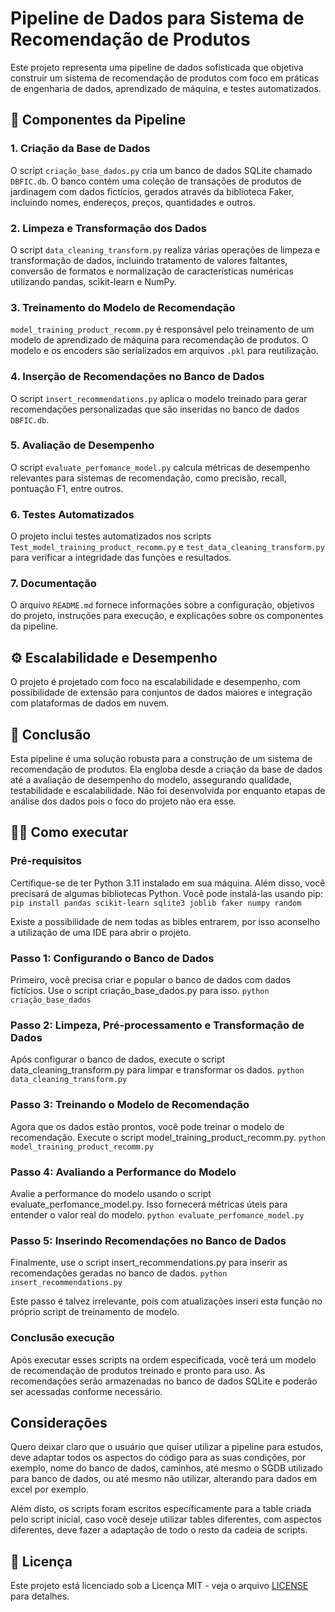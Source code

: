 # Pipeline de Dados para Sistema de Recomendação de Produtos

Este projeto representa uma pipeline de dados sofisticada que objetiva construir um sistema de recomendação de produtos com foco em práticas de engenharia de dados, aprendizado de máquina, e testes automatizados.

## 🧱 Componentes da Pipeline

### 1. Criação da Base de Dados

O script `criação_base_dados.py` cria um banco de dados SQLite chamado `DBFIC.db`. O banco contém uma coleção de transações de produtos de jardinagem com dados fictícios, gerados através da biblioteca Faker, incluindo nomes, endereços, preços, quantidades e outros.

### 2. Limpeza e Transformação dos Dados

O script `data_cleaning_transform.py` realiza várias operações de limpeza e transformação de dados, incluindo tratamento de valores faltantes, conversão de formatos e normalização de características numéricas utilizando pandas, scikit-learn e NumPy.

### 3. Treinamento do Modelo de Recomendação

`model_training_product_recomm.py` é responsável pelo treinamento de um modelo de aprendizado de máquina para recomendação de produtos. O modelo e os encoders são serializados em arquivos `.pkl` para reutilização.

### 4. Inserção de Recomendações no Banco de Dados

O script `insert_recommendations.py` aplica o modelo treinado para gerar recomendações personalizadas que são inseridas no banco de dados `DBFIC.db`.

### 5. Avaliação de Desempenho

O script `evaluate_perfomance_model.py` calcula métricas de desempenho relevantes para sistemas de recomendação, como precisão, recall, pontuação F1, entre outros.

### 6. Testes Automatizados

O projeto inclui testes automatizados nos scripts `Test_model_training_product_recomm.py` e `test_data_cleaning_transform.py` para verificar a integridade das funções e resultados.

### 7. Documentação

O arquivo `README.md` fornece informações sobre a configuração, objetivos do projeto, instruções para execução, e explicações sobre os componentes da pipeline.

## ⚙️ Escalabilidade e Desempenho

O projeto é projetado com foco na escalabilidade e desempenho, com possibilidade de extensão para conjuntos de dados maiores e integração com plataformas de dados em nuvem.

## 🚀 Conclusão

Esta pipeline é uma solução robusta para a construção de um sistema de recomendação de produtos. Ela engloba desde a criação da base de dados até a avaliação de desempenho do modelo, assegurando qualidade, testabilidade e escalabilidade. Não foi desenvolvida por enquanto etapas de análise dos dados pois o foco do projeto não era esse.


## 👨‍💻 Como executar

### Pré-requisitos
Certifique-se de ter Python 3.11 instalado em sua máquina. Além disso, você precisará de algumas bibliotecas Python. Você pode instalá-las usando pip:
`pip install pandas scikit-learn sqlite3 joblib faker numpy random`

Existe a possibilidade de nem todas as bibles entrarem, por isso aconselho a utilização de uma IDE para abrir o projeto.
### Passo 1: Configurando o Banco de Dados
Primeiro, você precisa criar e popular o banco de dados com dados fictícios. Use o script criação_base_dados.py para isso.
`python criação_base_dados`
### Passo 2: Limpeza, Pré-processamento e Transformação de Dados
Após configurar o banco de dados, execute o script data_cleaning_transform.py para limpar e transformar os dados.
`python data_cleaning_transform.py`
### Passo 3: Treinando o Modelo de Recomendação
Agora que os dados estão prontos, você pode treinar o modelo de recomendação. Execute o script model_training_product_recomm.py.
`python model_training_product_recomm.py`
### Passo 4: Avaliando a Performance do Modelo
Avalie a performance do modelo usando o script evaluate_perfomance_model.py. Isso fornecerá métricas úteis para entender o valor real do modelo.
`python evaluate_perfomance_model.py`
### Passo 5: Inserindo Recomendações no Banco de Dados
Finalmente, use o script insert_recommendations.py para inserir as recomendações geradas no banco de dados.
`python insert_recommendations.py`

Este passo é talvez irrelevante, pois com atualizações inseri esta função no próprio script de treinamento de modelo.
### Conclusão execução
Após executar esses scripts na ordem especificada, você terá um modelo de recomendação de produtos treinado e pronto para uso. As recomendações serão armazenadas no banco de dados SQLite e poderão ser acessadas conforme necessário.

## Considerações
Quero deixar claro que o usuário que quiser utilizar a pipeline para estudos, deve adaptar todos os aspectos do código para as suas condições, por exemplo, nome do banco de dados, caminhos, até mesmo o SGDB utilizado para banco de dados, ou até mesmo não utilizar, alterando para dados em excel por exemplo.

Além disto, os scripts foram escritos específicamente para a table criada pelo script inicial, caso você deseje utilizar tables diferentes, com aspectos diferentes, deve fazer a adaptação de todo o resto da cadeia de scripts.

## 📄 Licença

Este projeto está licenciado sob a Licença MIT - veja o arquivo [LICENSE](LICENSE) para detalhes.

